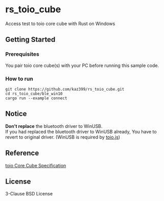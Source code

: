 # rs_toio_cube

Access test to toio core cube with Rust on Windows

## Getting Started

### Prerequisites

You pair toio core cube(s) with your PC before running this sample code.

### How to run

```
git clone https://github.com/kaz399/rs_toio_cube.git
cd rs_toio_cube/ble_win10
cargo run --example connect
```

## Notice

**Don't replace** the bluetooth driver to WinUSB.  
If you had replaced the bluetooth driver to WinUSB already, You have to revert to original driver. (WinUSB is required by [toio.js](https://github.com/toio/toio.js/))


## Reference

[toio Core Cube Specification](https://toio.github.io/toio-spec/)

## License

3-Clause BSD License

